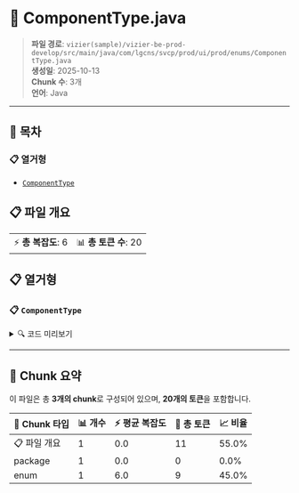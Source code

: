 # 📄 ComponentType.java

> **파일 경로**: `vizier(sample)/vizier-be-prod-develop/src/main/java/com/lgcns/svcp/prod/ui/prod/enums/ComponentType.java`  
> **생성일**: 2025-10-13  
> **Chunk 수**: 3개  
> **언어**: Java
---

## 📑 목차

### 📋 열거형
- [`ComponentType`](#enum-componenttype)


## 📋 파일 개요

| | |
|--|--|
| ⚡ **총 복잡도**: 6 | 📊 **총 토큰 수**: 20 |





## 📋 열거형

### <a id="enum-componenttype"></a>📋 `ComponentType`


<details>
<summary>🔍 코드 미리보기</summary>

```java
public enum ComponentType {
    SR,
    BN,
    CH,
    PR
}...
```

**Chunk 정보**
- 🆔 **ID**: `55fe08a45066`
- 📍 **라인**: 3-3

</details>

---



## 🧩 Chunk 요약

이 파일은 총 **3개의 chunk**로 구성되어 있으며, **20개의 토큰**을 포함합니다.

| 🧩 Chunk 타입 | 📊 개수 | ⚡ 평균 복잡도 | 📝 총 토큰 | 📈 비율 |
|---------------|--------|-------------|----------|--------|
| 📋 파일 개요 | 1 | 0.0 | 11 | 55.0% |
| package | 1 | 0.0 | 0 | 0.0% |
| enum | 1 | 6.0 | 9 | 45.0% |

